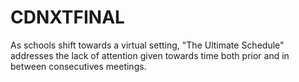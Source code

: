 # CDNXTFINAL
As schools shift towards a virtual setting, "The Ultimate Schedule" addresses the lack of attention given towards time both prior and in between consecutives meetings.
